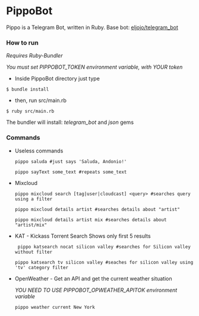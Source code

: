 # PippoBot
Pippo is a Telegram Bot, written in Ruby. Base bot: [eljojo/telegram_bot](https://github.com/eljojo/telegram_bot)

### How to run

 _Requires Ruby-Bundler_
 
 *You must set PIPPOBOT_TOKEN environment variable, with YOUR token*

 * Inside PippoBot directory just type
 ~~~
 $ bundle install
 ~~~

 * then, run src/main.rb
 ~~~
 $ ruby src/main.rb
 ~~~

 The bundler will install: *telegram_bot* and *json* gems

### Commands

 * Useless commands
	~~~
	pippo saluda #just says 'Saluda, Andonio!'
	~~~

	~~~
	pippo sayText some_text #repeats some_text
	~~~

 * Mixcloud
	~~~
	pippo mixcloud search [tag|user|cloudcast] <query> #searches query using a filter
	~~~

	~~~
	pippo mixcloud details artist #searches details about "artist"
	~~~

	~~~
	pippo mixcloud details artist mix #searches details about "artist/mix"
	~~~
 
 * KAT - Kickass Torrent Search
   Shows only first 5 results 
   ~~~
	pippo katsearch nocat silicon valley #searches for Silicon valley without filter
	~~~

	~~~
	pippo katsearch tv silicon valley #seaches for silicon valley using 'tv' category filter
	~~~

 * OpenWeather - Get an API and get the current weather situation

    _YOU NEED TO USE PIPPOBOT_OPWEATHER_APITOK environment variable_

	~~~
	pippo weather current New York
	~~~
